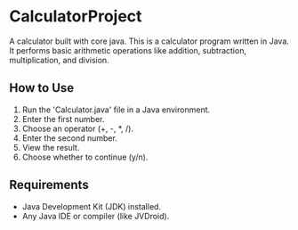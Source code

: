 # CalculatorProject
A calculator built with core java.
This is a calculator program written in Java. It performs basic arithmetic operations like addition, subtraction, multiplication, and division.
## How to Use
1. Run the 'Calculator.java' file in a Java environment.
2. Enter the first number.
3. Choose an operator (+, -, *, /).
4. Enter the second number.
5. View the result.
6. Choose whether to continue (y/n).
## Requirements
- Java Development Kit (JDK) installed.
- Any Java IDE or compiler (like JVDroid).
